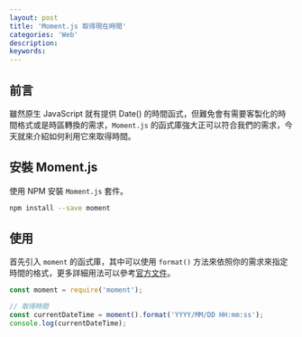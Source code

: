 ```yaml
---
layout: post
title: 'Moment.js 取得現在時間'
categories: 'Web'
description: 
keywords:
---
```


## 前言
雖然原生 JavaScript 就有提供 Date() 的時間函式，但難免會有需要客製化的時間格式或是時區轉換的需求，`Moment.js` 的函式庫強大正可以符合我們的需求，今天就來介紹如何利用它來取得時間。

## 安裝 Moment.js
使用 NPM 安裝 `Moment.js` 套件。

```bash
npm install --save moment
```

## 使用
首先引入 `moment` 的函式庫，其中可以使用 `format()` 方法來依照你的需求來指定時間的格式，更多詳細用法可以參考[官方文件](https://momentjs.com/)。


```js
const moment = require('moment');

// 取得時間
const currentDateTime = moment().format('YYYY/MM/DD HH:mm:ss');
console.log(currentDateTime);
```
